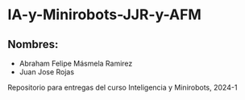 # IA-y-Minirobots-JJR-y-AFM

## Nombres:
- Abraham Felipe Másmela Ramirez
- Juan Jose Rojas

Repositorio para entregas del curso Inteligencia y Minirobots, 2024-1
